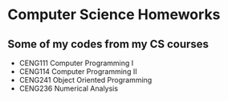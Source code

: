 # Computer Science Homeworks
## Some of my codes from my CS courses
- CENG111 Computer Programming I
- CENG114 Computer Programming II
- CENG241 Object Oriented Programming
- CENG236 Numerical Analysis
